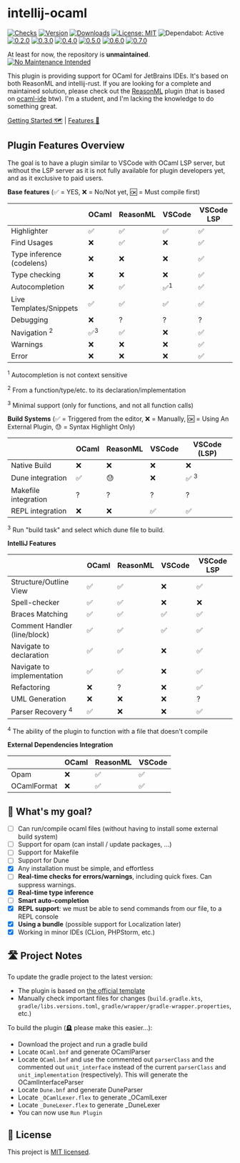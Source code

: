 # intellij-ocaml

[![Checks](https://badgen.net/github/checks/QuentinRa/intellij-ocaml/)](https://github.com/QuentinRa/intellij-ocaml/actions)
[![Version](https://img.shields.io/jetbrains/plugin/v/18531-ocaml.svg)](https://plugins.jetbrains.com/plugin/18531-ocaml)
[![Downloads](https://img.shields.io/jetbrains/plugin/d/18531-ocaml.svg)](https://plugins.jetbrains.com/plugin/18531-ocaml)
[![License: MIT](https://badgen.net/github/license/quentinRa/intellij-ocaml?color=yellow)](LICENSE)
![Dependabot: Active](https://badgen.net/github/dependabot/QuentinRa/intellij-ocaml/)
[![0.2.0](https://badgen.net/github/milestones/quentinra/intellij-ocaml/1)](https://github.com/QuentinRa/intellij-ocaml/milestone/1)
[![0.3.0](https://badgen.net/github/milestones/quentinra/intellij-ocaml/2)](https://github.com/QuentinRa/intellij-ocaml/milestone/2)
[![0.4.0](https://badgen.net/github/milestones/quentinra/intellij-ocaml/3)](https://github.com/QuentinRa/intellij-ocaml/milestone/3)
[![0.5.0](https://badgen.net/github/milestones/quentinra/intellij-ocaml/4)](https://github.com/QuentinRa/intellij-ocaml/milestone/4)
[![0.6.0](https://badgen.net/github/milestones/quentinra/intellij-ocaml/5)](https://github.com/QuentinRa/intellij-ocaml/milestone/8)
[![0.7.0](https://badgen.net/github/milestones/quentinra/intellij-ocaml/6)](https://github.com/QuentinRa/intellij-ocaml/milestone/6)


At least for now, the repository is **unmaintained**. [![No Maintenance Intended](http://unmaintained.tech/badge.svg)](http://unmaintained.tech/)

This plugin is providing support for OCaml for JetBrains IDEs. It's based on both ReasonML and intellij-rust. If you are looking for a complete and maintained solution, please check out the [ReasonML](https://github.com/giraud/reasonml-idea-plugin) plugin (that is based on [ocaml-ide](https://github.com/sidharthkuruvila/ocaml-ide) btw). I'm a student, and I'm lacking the knowledge to do something great.

[Getting Started 🗺️](https://plugins.jetbrains.com/plugin/18531-ocaml/documentation/getting-started) | [Features 🚀](https://plugins.jetbrains.com/plugin/18531-ocaml/documentation/features)

## Plugin Features Overview

The goal is to have a plugin similar to VSCode with OCaml LSP server, but without the LSP server as it is not fully available for plugin developers yet, and as it exclusive to paid users.

**Base features** (✅ = YES, ❌ = No/Not yet, 🆗 = Must compile first)

|                           | OCaml         | ReasonML | VSCode        | VSCode LSP |
|---------------------------|---------------|----------|---------------|------------|
| Highlighter               | ✅             | ✅        | ✅             | ✅          |
| Find Usages               | ❌             | ✅        | ❌             | ✅          |
| Type inference (codelens) | ❌             | ❌        | ❌             | ✅          |
| Type checking             | ❌             | ❌        | ❌             | ✅          |
| Autocompletion            | ❌             | ✅        | ✅<sup>1</sup> | ✅          |
| Live Templates/Snippets   | ✅             | ✅        | ✅             | ✅          |
| Debugging                 | ❌             | ?        | ?             | ?          |
| Navigation <sup>2</sup>   | ✅<sup>3</sup> | ✅        | ❌             | ✅          |
| Warnings                  | ❌             | ❌        | ❌             | ✅          |
| Error                     | ❌             | ❌        | ❌             | ✅          |

<sup>1</sup> Autocompletion is not context sensitive

<sup>2</sup> From a function/type/etc. to its declaration/implementation

<sup>3</sup> Minimal support (only for functions, and not all function calls)

**Build Systems** (✅ = Triggered from the editor, ❌ = Manually, 🆗 = Using An External Plugin, 😓 = Syntax Highlight Only)

|                      | OCaml | ReasonML | VSCode | VSCode (LSP)   |
|----------------------|-------|----------|--------|----------------|
| Native Build         | ❌     | ❌        | ❌      | ❌              |
| Dune integration     | ✅    | 😓       | ❌      | ✅ <sup>3</sup> |
| Makefile integration | ?     | ?        | ?      | ?              |
| REPL integration     | ❌     | ❌        | ✅      | ✅              |

<sup>3</sup> Run "build task" and select which dune file to build.

**IntelliJ Features**

|                              | OCaml | ReasonML | VSCode | VSCode LSP |
|------------------------------|-------|----------|--------|------------|
| Structure/Outline View       | ✅     | ✅        | ❌      | ✅          |
| Spell-checker                | ✅     | ✅        | ❌      | ❌          |
| Braces Matching              | ✅     | ✅        | ✅      | ✅          |
| Comment Handler (line/block) | ✅     | ✅        | ✅      | ✅          |
| Navigate to declaration      | ✅     | ✅        | ❌      | ✅          |
| Navigate to implementation   | ✅     | ✅        | ❌      | ✅          |
| Refactoring                  | ❌     | ?        | ❌      | ✅          |
| UML Generation               | ❌     | ❌        | ❌      | ?          |
| Parser Recovery <sup>4</sup> | ✅     | ❌        | ❌      | ✅          |

<sup>4</sup> The ability of the plugin to function with a file that doesn't compile

**External Dependencies Integration**

|             | OCaml | ReasonML | VSCode |
|-------------|-------|----------|--------|
| Opam        | ❌     | ✅        | ✅      |
| OCamlFormat | ❌     | ✅        | ✅      |

## 🎯 What's my goal?

* [ ] Can run/compile ocaml files (without having to install some external build system)
* [ ] Support for opam (can install / update packages, ...)
* [ ] Support for Makefile
* [ ] Support for Dune
* [x] Any installation must be simple, and effortless
* [ ] **Real-time checks for errors/warnings**, including quick fixes. Can suppress warnings.
* [x] **Real-time type inference**
* [ ] **Smart auto-completion**
* [x] **REPL support**: we must be able to send commands from our file, to a REPL console
* [x] **Using a bundle** (possible support for Localization later)
* [x] Working in minor IDEs (CLion, PHPStorm, etc.)

## 🛣️ Project Notes

To update the gradle project to the latest version:

* The plugin is based on [the official template](https://github.com/JetBrains/intellij-platform-plugin-template)
* Manually check important files for changes (`build.gradle.kts`, `gradle/libs.versions.toml`, `gradle/wrapper/gradle-wrapper.properties`, etc.)

To build the plugin (🪦 please make this easier...):

* Download the project and run a gradle build
* Locate `OCaml.bnf` and generate OCamlParser
* Locate `OCaml.bnf` and use the commented out `parserClass` and the commented out `unit_interface` instead of the current `parserClass` and `unit_implementation` (respectively). This will generate the OCamlInterfaceParser
* Locate `Dune.bnf` and generate DuneParser
* Locate `_OCamlLexer.flex` to generate _OCamlLexer
* Locate `_DuneLexer.flex` to generate _DuneLexer
* You can now use `Run Plugin`

## 📄 License

This project is [MIT licensed](LICENSE).